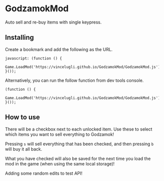 # GodzamokMod
Auto sell and re-buy items with single keypress.

## Installing

Create a bookmark and add the following as the URL.

```
javascript: (function () {
	Game.LoadMod('https://vincelugli.github.io/GodzamokMod/GodzamokMod.js');
}());
```

Alternatively, you can run the follow function from dev tools console.

```
(function () {
	Game.LoadMod('https://vincelugli.github.io/GodzamokMod/GodzamokMod.js');
}());
```

## How to use

There will be a checkbox next to each unlocked item. Use these to select which items you want to sell everything to Godzamok!

Pressing `s` will sell everything that has been checked, and then pressing `b` will buy it all back.

What you have checked will also be saved for the next time you load the mod in the game (when using the same local storage)!

Adding some random edits to test API!
